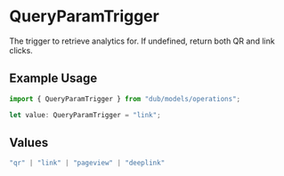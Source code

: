 # QueryParamTrigger

The trigger to retrieve analytics for. If undefined, return both QR and link clicks.

## Example Usage

```typescript
import { QueryParamTrigger } from "dub/models/operations";

let value: QueryParamTrigger = "link";
```

## Values

```typescript
"qr" | "link" | "pageview" | "deeplink"
```